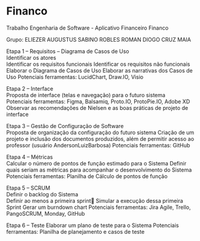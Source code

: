 # Financo
Trabalho Engenharia de Software - Aplicativo Financeiro Financo

Grupo:
ELIEZER AUGUSTUS SABINO ROBLES ROMAN
DIOGO CRUZ MAIA

Etapa 1 – Requisitos – Diagrama de Casos de Uso  
Identificar os atores  
Identificar os requisitos funcionais 
Identificar os requisitos não funcionais 
Elaborar o Diagrama de Casos de Uso 
Elaborar as narrativas dos Casos de Uso 
Potenciais ferramentas: LucidChart, Draw.IO, Visio 

Etapa 2 – Interface  
Proposta de interface (telas e navegação) para o futuro sistema  
Potenciais ferramentas: Figma, Balsamiq, Proto.IO, ProtoPie.IO, Adobe XD  
Observar as recomendações de Nielsen e as boas práticas de projeto de interface  

Etapa 3 – Gestão de Configuração de Software  
Proposta de organização da configuração do futuro sistema 
Criação de um projeto e inclusão dos documentos produzidos, além de permitir acesso ao professor (usuário AndersonLuizBarbosa) 
Potenciais ferramentas: GitHub  

Etapa 4 – Métricas  
Calcular o número de pontos de função estimado para o Sistema 
Definir quais seriam as métricas para acompanhar o desenvolvimento do Sistema  
Potenciais ferramentas: Planilha de Cálculo de pontos de função  

Etapa 5 – SCRUM  
Definir o backlog do Sistema  
Definir ao menos a primeira sprint  Simular a execução dessa primeira Sprint 
Gerar um burndown chart 
Potenciais  ferramentas:  Jira  Agile,  Trello,  PangoSCRUM,  Monday, GitHub  

Etapa 6 – Teste
Elaborar um plano de teste para o Sistema 
Potenciais ferramentas: Planilha de planejamento e casos de teste 
